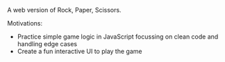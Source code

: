 A web version of Rock, Paper, Scissors.

Motivations: 
- Practice simple game logic in JavaScript focussing on clean code and handling edge cases
- Create a fun interactive UI to play the game
